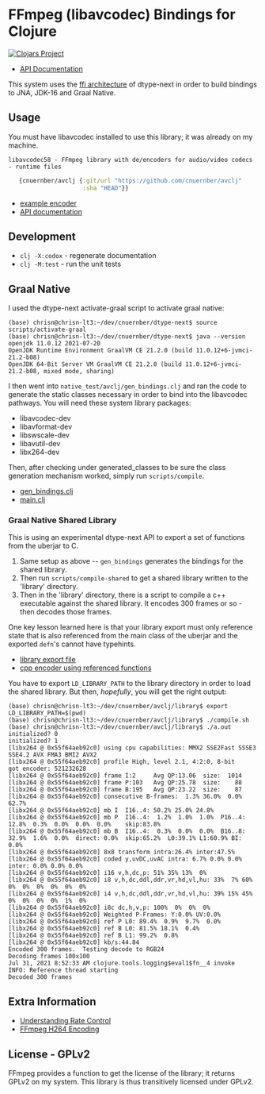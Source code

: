 # FFmpeg (libavcodec) Bindings for Clojure

[![Clojars Project](https://img.shields.io/clojars/v/com.cnuernber/avclj.svg)](https://clojars.org/com.cnuernber/avclj)

* [API Documentation](https://cnuernber.github.io/avclj/)


This system uses the [ffi architecture](https://cnuernber.github.io/dtype-next/tech.v3.datatype.ffi.html) of dtype-next in order to build 
bindings to JNA, JDK-16 and Graal Native.


## Usage

You must have libavcodec installed to use this library; it was already on my machine.

```console
libavcodec58 - FFmpeg library with de/encoders for audio/video codecs - runtime files
```

```clojure
   {cnuernber/avclj {:git/url "https://github.com/cnuernber/avclj"
                     :sha "HEAD"}}
```

* [example encoder](test/avclj_test.clj)
* [API documentation](https://cnuernber.github.io/avclj/)

## Development

* `clj -X:codox` - regenerate documentation
* `clj -M:test` - run the unit tests


## Graal Native

I used the dtype-next activate-graal script to activate graal native:

```console
(base) chrisn@chrisn-lt3:~/dev/cnuernber/dtype-next$ source scripts/activate-graal
(base) chrisn@chrisn-lt3:~/dev/cnuernber/dtype-next$ java --version
openjdk 11.0.12 2021-07-20
OpenJDK Runtime Environment GraalVM CE 21.2.0 (build 11.0.12+6-jvmci-21.2-b08)
OpenJDK 64-Bit Server VM GraalVM CE 21.2.0 (build 11.0.12+6-jvmci-21.2-b08, mixed mode, sharing)
```

I then went into
`native_test/avclj/gen_bindings.clj` and ran the code to generate the static classes necessary in
order to bind into the libavcodec pathways.  You will need these system library packages:

* libavcodec-dev
* libavformat-dev
* libswscale-dev
* libavutil-dev
* libx264-dev


Then, after checking under generated_classes to be sure the class generation mechanism
worked, simply run `scripts/compile`.

* [gen_bindings.clj](native_test/avclj/main.clj)
* [main.clj](native_test/avclj/main.clj)


### Graal Native Shared Library

This is using an experimental dtype-next API to export a set of functions from the uberjar to C.
1. Same setup as above -- `gen_bindings` generates the bindings for the shared library.
2.  Then run `scripts/compile-shared` to get a shared library written to the 'library' directory.  
3.  Then in the 'library' directory, there is a script to compile a c++ executable against the shared library.  It encodes 300 frames or 
so - then decodes those frames.

One key lesson learned here is that your library export must only reference state that is also
referenced from the main class of the uberjar and the exported `defn`'s cannot have typehints.

* [library export file](native_test/avclj/libavclj.clj)
* [cpp encoder using referenced functions](library/testencode.cpp)

You have to export `LD_LIBRARY_PATH` to the library directory in order to load the shared
library.  But then, *hopefully*, you will get the right output:

```console
(base) chrisn@chrisn-lt3:~/dev/cnuernber/avclj/library$ export LD_LIBRARY_PATH=$(pwd)
(base) chrisn@chrisn-lt3:~/dev/cnuernber/avclj/library$ ./compile.sh
(base) chrisn@chrisn-lt3:~/dev/cnuernber/avclj/library$ ./a.out
initialized? 0
initialized? 1
[libx264 @ 0x55f64aeb92c0] using cpu capabilities: MMX2 SSE2Fast SSSE3 SSE4.2 AVX FMA3 BMI2 AVX2
[libx264 @ 0x55f64aeb92c0] profile High, level 2.1, 4:2:0, 8-bit
got encoder: 521232628
[libx264 @ 0x55f64aeb92c0] frame I:2     Avg QP:13.06  size:  1014
[libx264 @ 0x55f64aeb92c0] frame P:103   Avg QP:25.78  size:    88
[libx264 @ 0x55f64aeb92c0] frame B:195   Avg QP:23.22  size:    87
[libx264 @ 0x55f64aeb92c0] consecutive B-frames:  1.3% 36.0%  0.0% 62.7%
[libx264 @ 0x55f64aeb92c0] mb I  I16..4: 50.2% 25.0% 24.8%
[libx264 @ 0x55f64aeb92c0] mb P  I16..4:  1.2%  1.0%  1.0%  P16..4: 12.8%  0.3%  0.0%  0.0%  0.0%    skip:83.8%
[libx264 @ 0x55f64aeb92c0] mb B  I16..4:  0.3%  0.0%  0.0%  B16..8: 32.9%  1.6%  0.0%  direct: 0.0%  skip:65.2%  L0:39.1% L1:60.9% BI: 0.0%
[libx264 @ 0x55f64aeb92c0] 8x8 transform intra:26.4% inter:47.5%
[libx264 @ 0x55f64aeb92c0] coded y,uvDC,uvAC intra: 6.7% 0.0% 0.0% inter: 0.0% 0.0% 0.0%
[libx264 @ 0x55f64aeb92c0] i16 v,h,dc,p: 51% 35% 13%  0%
[libx264 @ 0x55f64aeb92c0] i8 v,h,dc,ddl,ddr,vr,hd,vl,hu: 33%  7% 60%  0%  0%  0%  0%  0%  0%
[libx264 @ 0x55f64aeb92c0] i4 v,h,dc,ddl,ddr,vr,hd,vl,hu: 39% 15% 45%  0%  0%  0%  0%  1%  0%
[libx264 @ 0x55f64aeb92c0] i8c dc,h,v,p: 100%  0%  0%  0%
[libx264 @ 0x55f64aeb92c0] Weighted P-Frames: Y:0.0% UV:0.0%
[libx264 @ 0x55f64aeb92c0] ref P L0: 89.4%  0.9%  9.7%  0.0%
[libx264 @ 0x55f64aeb92c0] ref B L0: 81.5% 18.1%  0.4%
[libx264 @ 0x55f64aeb92c0] ref B L1: 99.2%  0.8%
[libx264 @ 0x55f64aeb92c0] kb/s:44.84
Encoded 300 frames.  Testing decode to RGB24
Decoding frames 100x100
Jul 31, 2021 8:52:33 AM clojure.tools.logging$eval1$fn__4 invoke
INFO: Reference thread starting
Decoded 300 frames
```


## Extra Information
 
* [Understanding Rate Control](https://slhck.info/video/2017/03/01/rate-control.html)
* [FFmpeg H264 Encoding](https://trac.ffmpeg.org/wiki/Encode/H.264)

## License - GPLv2

FFmpeg provides a function to get the license of the library; it returns GPLv2 on my
system. This library is thus transitively licensed under GPLv2.
